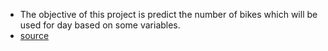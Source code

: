 - The objective of this project is predict the number of bikes which will be used for day based on some variables.
- [source](archive.ics.uci.edu/ml/datasets/Bike+Sharing+Dataset)
